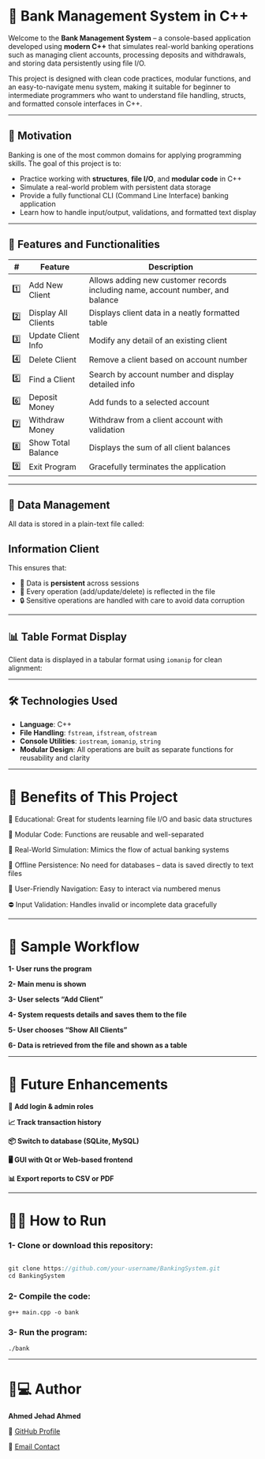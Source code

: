 # 🏦 Bank Management System in C++

Welcome to the **Bank Management System** – a console-based application developed using **modern C++** that simulates real-world banking operations such as managing client accounts, processing deposits and withdrawals, and storing data persistently using file I/O.

This project is designed with clean code practices, modular functions, and an easy-to-navigate menu system, making it suitable for beginner to intermediate programmers who want to understand file handling, structs, and formatted console interfaces in C++.

---

## 🧠 Motivation

Banking is one of the most common domains for applying programming skills. The goal of this project is to:

- Practice working with **structures**, **file I/O**, and **modular code** in C++
- Simulate a real-world problem with persistent data storage
- Provide a fully functional CLI (Command Line Interface) banking application
- Learn how to handle input/output, validations, and formatted text display

---

## 🚀 Features and Functionalities

| #   | Feature                        | Description                                                                 |
|-----|--------------------------------|-----------------------------------------------------------------------------|
| 1️⃣ | Add New Client                 | Allows adding new customer records including name, account number, and balance |
| 2️⃣ | Display All Clients           | Displays client data in a neatly formatted table                           |
| 3️⃣ | Update Client Info             | Modify any detail of an existing client                                    |
| 4️⃣ | Delete Client                  | Remove a client based on account number                                    |
| 5️⃣ | Find a Client                  | Search by account number and display detailed info                         |
| 6️⃣ | Deposit Money                  | Add funds to a selected account                                            |
| 7️⃣ | Withdraw Money                 | Withdraw from a client account with validation                             |
| 8️⃣ | Show Total Balance             | Displays the sum of all client balances                                    |
| 9️⃣ | Exit Program                   | Gracefully terminates the application                                      |

---

## 📂 Data Management

All data is stored in a plain-text file called:


## Information Client 


This ensures that:
- 🧠 Data is **persistent** across sessions
- 🔁 Every operation (add/update/delete) is reflected in the file
- 🔒 Sensitive operations are handled with care to avoid data corruption

---

## 📊 Table Format Display

Client data is displayed in a tabular format using `iomanip` for clean alignment:





---


## 🛠 Technologies Used

- **Language**: C++
- **File Handling**: `fstream`, `ifstream`, `ofstream`
- **Console Utilities**: `iostream`, `iomanip`, `string`
- **Modular Design**: All operations are built as separate functions for reusability and clarity

---


# 📌 Benefits of This Project
📖 Educational: Great for students learning file I/O and basic data structures

🧱 Modular Code: Functions are reusable and well-separated

🎯 Real-World Simulation: Mimics the flow of actual banking systems

💾 Offline Persistence: No need for databases – data is saved directly to text files

🔁 User-Friendly Navigation: Easy to interact via numbered menus

⛔ Input Validation: Handles invalid or incomplete data gracefully

--- 

# 🧪 Sample Workflow

**1- User runs the program** 

**2- Main menu is shown** 

**3- User selects “Add Client”**

**4- System requests details and saves them to the file**

**5- User chooses “Show All Clients”**

**6- Data is retrieved from the file and shown as a table**

---

# 🔄 Future Enhancements

**🔐 Add login & admin roles**

**📈 Track transaction history**

**📦 Switch to database (SQLite, MySQL)**

**🖥 GUI with Qt or Web-based frontend**

**📊 Export reports to CSV or PDF**

---

# 🧑‍💻 How to Run

### 1- Clone or download this repository: 

``` cpp

git clone https://github.com/your-username/BankingSystem.git
cd BankingSystem

```

### 2- Compile the code:

```
g++ main.cpp -o bank
```

### 3- Run the program:

```
./bank
```

--- 


# 👨💻 Author

**Ahmed Jehad Ahmed**  


🔗 [GitHub Profile](https://github.com/7mee3d)

📧 [Email Contact](mailto:enginnerahemdjehad2004@gmail.com)
